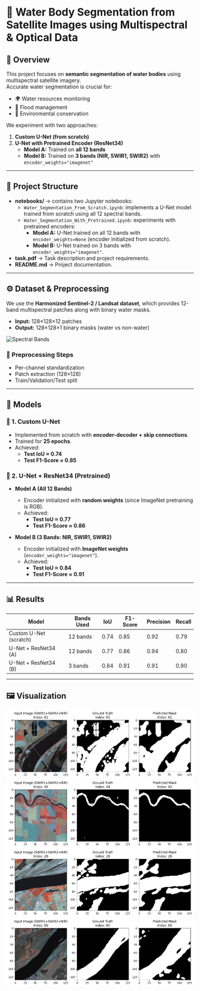 # 🌊 Water Body Segmentation from Satellite Images using Multispectral & Optical Data

## 📌 Overview  
This project focuses on **semantic segmentation of water bodies** using multispectral satellite imagery.  
Accurate water segmentation is crucial for:  
- 🌍 Water resources monitoring  
- 🌊 Flood management  
- 🌱 Environmental conservation

We experiment with two approaches:  
1. **Custom U-Net (from scratch)**  
2. **U-Net with Pretrained Encoder (ResNet34)**  
   - **Model A:** Trained on **all 12 bands**  
   - **Model B:** Trained on **3 bands (NIR, SWIR1, SWIR2)** with `encoder_weights="imagenet"`

---

## 📂 Project Structure
- **notebooks/** → contains two Jupyter notebooks:  
  - `Water_Segmentation_From_Scratch.ipynb`: implements a U-Net model trained from scratch using all 12 spectral bands.  
  - `Water_Segmentation_With_Pretrained.ipynb`: experiments with pretrained encoders:  
    - **Model A:** U-Net trained on all 12 bands with `encoder_weights=None` (encoder initialized from scratch).  
    - **Model B:** U-Net trained on 3 bands with `encoder_weights="imagenet"`.  
- **task.pdf** → Task description and project requirements.  
- **README.md** → Project documentation.  

---

## ⚙️ Dataset & Preprocessing  

We use the **Harmonized Sentinel-2 / Landsat dataset**, which provides 12-band multispectral patches along with binary water masks.  

- **Input:** 128×128×12 patches  
- **Output:** 128×128×1 binary masks (water vs non-water)  

![Spectral Bands](assets/bands.png)  

### 🔄 Preprocessing Steps  
- Per-channel standardization  
- Patch extraction (128×128)  
- Train/Validation/Test split  

---

## 🧠 Models  

### 🔹 1. Custom U-Net  
- Implemented from scratch with **encoder-decoder + skip connections**.  
- Trained for **25 epochs**.  
- Achieved:  
  - **Test IoU ≈ 0.74**  
  - **Test F1-Score ≈ 0.85**  

### 🔹 2. U-Net + ResNet34 (Pretrained)  

- **Model A (All 12 Bands)**  
  - Encoder initialized with **random weights** (since ImageNet pretraining is RGB).  
  - Achieved:  
    - **Test IoU ≈ 0.77**  
    - **Test F1-Score ≈ 0.86**  

- **Model B (3 Bands: NIR, SWIR1, SWIR2)**  
  - Encoder initialized with **ImageNet weights** (`encoder_weights="imagenet"`).  
  - Achieved:  
    - **Test IoU ≈ 0.84**  
    - **Test F1-Score ≈ 0.91**  

---

## 📊 Results  

| Model                  | Bands Used   | IoU   | F1-Score | Precision | Recall |
|-------------------------|-------------|-------|----------|-----------|--------|
| Custom U-Net (scratch) | 12 bands    | 0.74  | 0.85     | 0.92      | 0.79   |
| U-Net + ResNet34 (A)   | 12 bands    | 0.77  | 0.86     | 0.94      | 0.80   |
| U-Net + ResNet34 (B)   | 3 bands     | 0.84  | 0.91     | 0.91      | 0.90   |

---

## 🖼️ Visualization  
![Prediction Example](assets/Prediction%20Example1.png)
![Prediction Example](assets/Prediction%20Example2.png)
![Prediction Example](assets/Prediction%20Example3.png)
![Prediction Example](assets/Prediction%20Example4.png)
